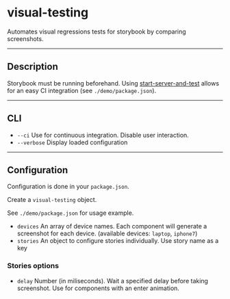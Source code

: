 # visual-testing

Automates visual regressions tests for storybook by comparing screenshots.

---

## Description

Storybook must be running beforehand. Using [start-server-and-test](https://www.npmjs.com/package/start-server-and-test) allows for an easy CI integration (see `./demo/package.json`).

---

## CLI

- `--ci` Use for continuous integration. Disable user interaction.
- `--verbose` Display loaded configuration

---

## Configuration

Configuration is done in your `package.json`.

Create a `visual-testing` object.

See `./demo/package.json` for usage example.

- `devices` An array of device names. Each component will generate a screenshot for each device. (available devices: `laptop`, `iphone7`)
- `stories` An object to configure stories individually. Use story name as a key

### Stories options

- `delay` Number (in miliseconds). Wait a specified delay before taking screenshot. Use for components with an enter animation.
